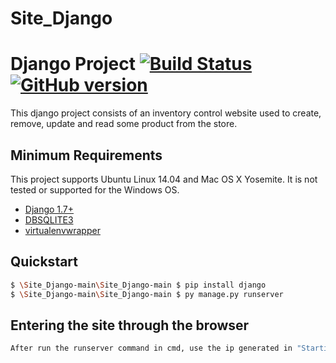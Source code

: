 # Site_Django
# Django Project [![Build Status](https://secure.travis-ci.org/cirlabs/django-project-template.png?branch=master)](http://travis-ci.org/cirlabs/django-project-template) [![GitHub version](https://badge.fury.io/gh/cirlabs%2Fdjango-project-template.svg)](http://badge.fury.io/gh/cirlabs%2Fdjango-project-template)

This django project consists of an inventory control website used to create, remove, update and read some product from the store. 

## Minimum Requirements
This project supports Ubuntu Linux 14.04 and Mac OS X Yosemite. It is not tested or supported for the Windows OS.

- [Django 1.7+](https://www.djangoproject.com/)
- [DBSQLITE3](https://www.sqlite.org/index.html)
- [virtualenvwrapper](http://virtualenvwrapper.readthedocs.org/en/latest/)

## Quickstart
```bash
$ \Site_Django-main\Site_Django-main $ pip install django
$ \Site_Django-main\Site_Django-main $ py manage.py runserver
```
## Entering the site through the browser
```bash
After run the runserver command in cmd, use the ip generated in "Starting development server at: " and put in browser 
```
